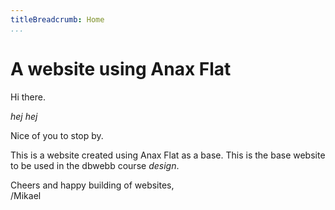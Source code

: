 ```yaml
---
titleBreadcrumb: Home
...
```

A website using Anax Flat
===============================

Hi there.

*hej hej*

Nice of you to stop by.

This is a website created using Anax Flat as a base. This is the base website to be used in the dbwebb course *design*.

Cheers and happy building of websites,  
/Mikael

